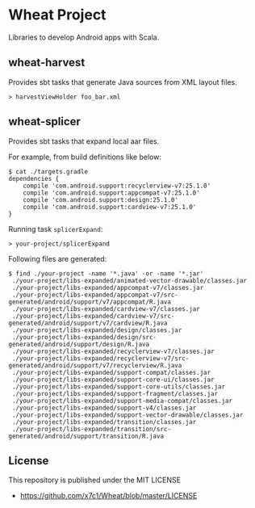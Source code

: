
# Wheat Project

Libraries to develop Android apps with Scala.

## wheat-harvest

Provides sbt tasks that generate Java sources from XML layout files.

```
> harvestViewHolder foo_bar.xml
```

## wheat-splicer

Provides sbt tasks that expand local aar files.

For example, from build definitions like below:

```
$ cat ./targets.gradle
dependencies {
    compile 'com.android.support:recyclerview-v7:25.1.0'
    compile 'com.android.support:appcompat-v7:25.1.0'
    compile 'com.android.support:design:25.1.0'
    compile 'com.android.support:cardview-v7:25.1.0'
}
```

Running task `splicerExpand`:

```
> your-project/splicerExpand
```

Following files are generated:

```
$ find ./your-project -name '*.java' -or -name '*.jar'
 ./your-project/libs-expanded/animated-vector-drawable/classes.jar
 ./your-project/libs-expanded/appcompat-v7/classes.jar
 ./your-project/libs-expanded/appcompat-v7/src-generated/android/support/v7/appcompat/R.java
 ./your-project/libs-expanded/cardview-v7/classes.jar
 ./your-project/libs-expanded/cardview-v7/src-generated/android/support/v7/cardview/R.java
 ./your-project/libs-expanded/design/classes.jar
 ./your-project/libs-expanded/design/src-generated/android/support/design/R.java
 ./your-project/libs-expanded/recyclerview-v7/classes.jar
 ./your-project/libs-expanded/recyclerview-v7/src-generated/android/support/v7/recyclerview/R.java
 ./your-project/libs-expanded/support-compat/classes.jar
 ./your-project/libs-expanded/support-core-ui/classes.jar
 ./your-project/libs-expanded/support-core-utils/classes.jar
 ./your-project/libs-expanded/support-fragment/classes.jar
 ./your-project/libs-expanded/support-media-compat/classes.jar
 ./your-project/libs-expanded/support-v4/classes.jar
 ./your-project/libs-expanded/support-vector-drawable/classes.jar
 ./your-project/libs-expanded/transition/classes.jar
 ./your-project/libs-expanded/transition/src-generated/android/support/transition/R.java
```

## License

This repository is published under the MIT LICENSE

 * https://github.com/x7c1/Wheat/blob/master/LICENSE
